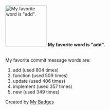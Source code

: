 <img src="https://my-badges.github.io/my-badges/favorite-word.png" alt="My favorite word is &quot;add&quot;." title="My favorite word is &quot;add&quot;." width="128">
<strong>My favorite word is &quot;add&quot;.</strong>
<br><br>

My favorite commit message words are:

1. add (used 804 times)
2. function (used 509 times)
3. update (used 406 times)
4. implement (used 357 times)
5. new (used 349 times)


Created by <a href="https://github.com/my-badges/my-badges">My Badges</a>